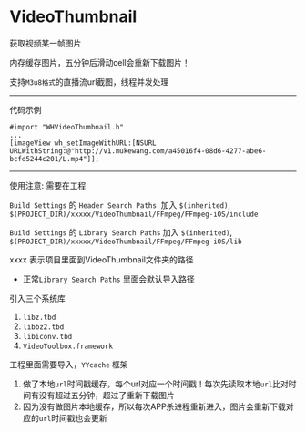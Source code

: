 # VideoThumbnail
获取视频某一帧图片

内存缓存图片，五分钟后滑动cell会重新下载图片！

支持`M3u8格式`的直播流url截图，线程并发处理
***
代码示例 
```oc
#import "WHVideoThumbnail.h"
...
[imageView wh_setImageWithURL:[NSURL URLWithString:@"http://v1.mukewang.com/a45016f4-08d6-4277-abe6-bcfd5244c201/L.mp4"]];
```
***
使用注意: 需要在工程

  `Build Settings` 的 `Header Search Paths`  加入 `$(inherited)`, `$(PROJECT_DIR)/xxxxx/VideoThumbnail/FFmpeg/FFmpeg-iOS/include`
  
  `Build Settings` 的 `Library Search Paths` 加入 `$(inherited)`, `$(PROJECT_DIR)/xxxxx/VideoThumbnail/FFmpeg/FFmpeg-iOS/lib` 
  
xxxx 表示项目里面到VideoThumbnail文件夹的路径

* 正常`Library Search Paths` 里面会默认导入路径

引入三个系统库 
  1. `libz.tbd`
  2. `libbz2.tbd`
  3. `libiconv.tbd`
  4. `VideoToolbox.framework`

工程里面需要导入，`YYcache` 框架
  1. 做了本地`url`时间戳缓存，每个url对应一个时间戳！每次先读取本地`url`比对时间有没有超过五分钟，超过了重新下载图片
  2. 因为没有做图片本地缓存，所以每次APP杀进程重新进入，图片会重新下载对应的`url`时间戳也会更新
